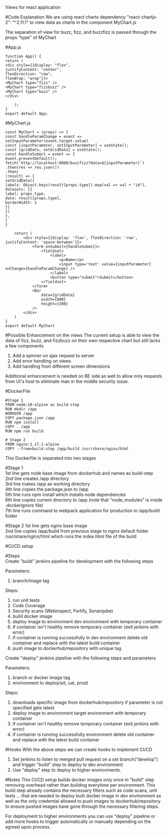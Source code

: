 Views for react application

#Code Explanation
We are using react charts dependency "react-chartjs-2": "^2.11.1" to view data as charts in the 
component MyChart.js

The separation of view for buzz, fizz, and buzzfizz is passed through the props "type" of MyChart

#App.js

    function App() {
    return (
    <div style={{display: "flex",
    justifyContent: "center",
    flexDirection: "row",
    flexWrap: "wrap"}}>
    <MyChart type="fizz" />
    <MyChart type="fizzbuzz" />
    <MyChart type="buzz" />
    </div>
    
        );
    }
    export default App;

#MyChart.js

    const MyChart = (props) => {
    const handleParamChange = event => setInputParameter(event.target.value)
    const [inputParameter, setInputParameter] = useState();
    const [gridData, setGridData] = useState();
    const handleSubmit = event => {
    event.preventDefault();
    fetch(`http://localhost:8080/buzzfizz?data=${inputParameter}`)
    .then(res => res.json())
    .then(
    (result) => {
    setGridData({
    labels: Object.keys(result[props.type]).map(val => val + "id"),
    datasets: [{
    label: props.type,
    data: result[props.type],
    borderWidth: 1
    }]
    })
    },
    )
    }
    
        return (
            <div style={{display: 'flex', flexDirection: 'row', justifyContent: 'space-between'}}>
                <form onSubmit={handleSubmit}>
                    <fieldset>
                        <label>
                            <p>Name</p>
                            <input type='text' value={inputParameter} onChange={handleParamChange} />
                        </label>
                        <button type="submit">Submit</button>
                    </fieldset>
                </form>
                <Bar
                    data={gridData}
                    width={600}
                    height={300}
                />
            </div>
        )
    }
    export default MyChart

#Possible Enhancement on the views
The current setup is able to view the data of fizz, buzz, and fizzbuzz
on their own respective chart but still lacks a few components

1. Add a spinner on ajax request to server  
2. Add error handling on views  
3. Add handling from different screen dimensions   

Additional enhancement is needed on BE side as well to
allow only requests from UI's host to eliminate man in the middle 
security issue.

#DockerFile

    #Stage 1 
    FROM node:10-alpine as build-step
    RUN mkdir /app
    WORKDIR /app
    COPY package.json /app
    RUN npm install
    COPY . /app
    RUN npm run build

    # Stage 2  
    FROM nginx:1.17.1-alpine
    COPY --from=build-step /app/build /usr/share/nginx/html

This Dockerfile is separated into two stages  


#Stage 1  
1st line gets node base image from dockerhub and names as build-step  
2nd line creates /app directory  
3rd line makes /app as working directory  
4th line copies the package.json to /app  
5th line runs npm install which installs node dependencies  
6th line copies current directory to /app (note that "node_modules" is inside .dockerignore file)   
7th line runs command to webpack application for production in /app/build folder  

#Stage 2
1st line gets nginx base image  
2nd line copies /app/build from previous stage to nginx default folder /usr/share/nginx/html which runs the index.html file of the build

#CI/CD setup

#Steps  
Create "build" jenkins pipeline for development with the following steps  

Parameters:  
1. branch/image tag

Steps:  
1. run unit tests
2. Code Coverage  
3. Security scans (Webinspect, Fortify, Sonarqube)  
4. build docker image
5. deploy image to environment dev environment with temporary container
7. if container isn't healthy remove temporary container (exit jenkins with error)
8. if container is running successfully in dev environment delete old container 
   and replace with the latest build container
9. push image to dockerhub/repository with unique tag


Create "deploy" jenkins pipeline with the following steps and parameters  

Parameters:
1. branch or docker image tag
2. environment to deploy(sit, uat, prod)

Steps:
1. downloads specific image from dockerhub/repository if parameter is not specified gets latest
5. deploy image to environment target environment with temporary container
7. if container isn't healthy remove temporary container (exit jenkins with error)
8. if container is running successfully environment delete old container
   and replace with the latest build container

#Hooks
With the above steps we can create hooks to implement CI/CD

1. Set jenkins to listen to merged pull request on a set branch("develop") and trigger "build" step to deploy to dev environment  
2. Use "deploy" step to deploy to higher environments.

#Notes
This CI/CD setup builds docker images only once in "build" step removing overhead rather than building everytime per environment. This build step 
already contains the necessary filters such as code scans, unit tests ...
that are needed to deploy built docker image in dev 
environment as well as the only credential allowed to push images 
to dockerhub/repository to ensure pushed images have gone through the
necessary filtering steps. 

For deployment to higher environments
you can use "deploy" pipeline or 
add more hooks to trigger automatically or 
manually depending on the agreed upon process. 
